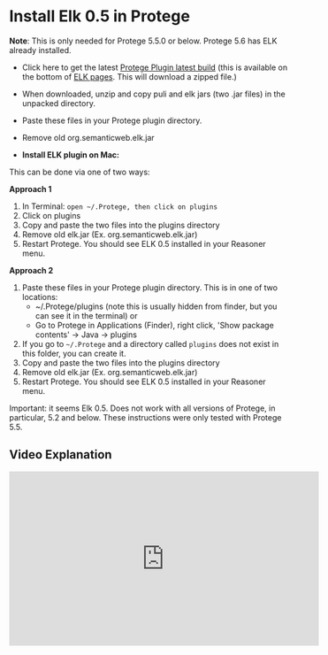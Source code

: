 # Install Elk 0.5 in Protege

**Note**: This is only needed for Protege 5.5.0 or below. Protege 5.6 has ELK already installed.

- Click here to get the latest [Protege Plugin latest build](https://oss.sonatype.org/service/local/artifact/maven/content?r=snapshots&g=org.semanticweb.elk&a=elk-distribution-protege&e=zip&v=LATEST) (this is available on the bottom of [ELK pages](https://github.com/liveontologies/elk-reasoner/wiki/GettingElk). This will download a zipped file.)

- When downloaded, unzip and copy puli and elk jars (two .jar files) in the unpacked directory.
- Paste these files in your Protege plugin directory.
- Remove old org.semanticweb.elk.jar

- **Install ELK plugin on Mac:**

This can be done via one of two ways:

**Approach 1**

1. In Terminal:
   `open ~/.Protege, then click on plugins`
2. Click on plugins
3. Copy and paste the two files into the plugins directory
4. Remove old elk.jar (Ex. org.semanticweb.elk.jar)
5. Restart Protege. You should see ELK 0.5 installed in your Reasoner menu.

**Approach 2**

1. Paste these files in your Protege plugin directory. This is in one of two locations:
   - ~/.Protege/plugins (note this is usually hidden from finder, but you can see it in the terminal) or
   - Go to Protege in Applications (Finder), right click, 'Show package contents' -> Java -> plugins
2. If you go to `~/.Protege` and a directory called `plugins` does not exist in this folder, you can create it.
3. Copy and paste the two files into the plugins directory
4. Remove old elk.jar (Ex. org.semanticweb.elk.jar)
5. Restart Protege. You should see ELK 0.5 installed in your Reasoner menu.

Important: it seems Elk 0.5. Does not work with all versions of Protege, in particular, 5.2 and below. These instructions were only tested with Protege 5.5.

## Video Explanation

<iframe width="560" height="315" src="https://www.youtube.com/embed/5-UYTmly59I" title="YouTube video player" frameborder="0" allow="accelerometer; autoplay; clipboard-write; encrypted-media; gyroscope; picture-in-picture" allowfullscreen></iframe>
